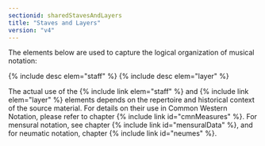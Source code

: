 ```yaml
---
sectionid: sharedStavesAndLayers
title: "Staves and Layers"
version: "v4"
---
```


The elements below are used to capture the logical organization of musical notation:

{% include desc elem="staff" %}
{% include desc elem="layer" %}

The actual use of the {% include link elem="staff" %} and {% include link elem="layer" %} elements depends on the repertoire and historical context of the source material. For details on their use in Common Western Notation, please refer to chapter {% include link id="cmnMeasures" %}. For mensural notation, see chapter {% include link id="mensuralData" %}, and for neumatic notation, chapter {% include link id="neumes" %}.

